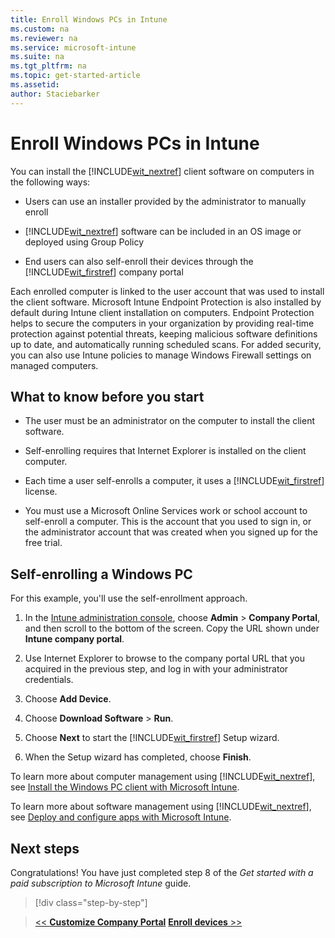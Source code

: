 ```yaml
---
title: Enroll Windows PCs in Intune
ms.custom: na
ms.reviewer: na
ms.service: microsoft-intune
ms.suite: na
ms.tgt_pltfrm: na
ms.topic: get-started-article
ms.assetid:
author: Staciebarker
---
```


# Enroll Windows PCs in Intune

You can install the [!INCLUDE[wit_nextref](../includes/wit_nextref_md.md)] client software on computers in the following ways:

-   Users can use an installer provided by the administrator to manually enroll

-   [!INCLUDE[wit_nextref](../includes/wit_nextref_md.md)] software can be included in an OS image or deployed using Group Policy

-   End users can also self-enroll their devices through the [!INCLUDE[wit_firstref](../includes/wit_firstref_md.md)] company portal

Each enrolled computer is linked to the user account that was used to install the client software. Microsoft Intune Endpoint Protection is also installed by default during Intune client installation on computers. Endpoint Protection helps to secure the computers in your organization by providing real-time protection against potential threats, keeping malicious software definitions up to date, and automatically running scheduled scans. For added security, you can also use Intune policies to manage Windows Firewall settings on managed computers.

## What to know before you start

-   The user must be an administrator on the computer to install the client software.

-   Self-enrolling requires that Internet Explorer is installed on the client computer.

-   Each time a user self-enrolls a computer, it uses a [!INCLUDE[wit_firstref](../includes/wit_firstref_md.md)] license.

-   You must use a Microsoft Online Services work or school account to self-enroll a computer. This is the account that you used to sign in, or the administrator account that was created when you signed up for the free trial.

## Self-enrolling a Windows PC
For this example, you'll use the self-enrollment approach.

1.  In the [Intune administration console](https://manage.microsoft.com/), choose **Admin** > **Company Portal**, and then scroll to the bottom of the screen. Copy the URL shown under **Intune company portal**.

2.  Use Internet Explorer to browse to the company portal URL that you acquired in the previous step, and log in with your administrator credentials.

3.  Choose **Add Device**.

4.  Choose **Download Software** > **Run**.

5.  Choose **Next** to start the [!INCLUDE[wit_firstref](../includes/wit_firstref_md.md)] Setup wizard.

6.  When the Setup wizard has completed, choose **Finish**.

To learn more about computer management using [!INCLUDE[wit_nextref](../includes/wit_nextref_md.md)], see [Install the Windows PC client with Microsoft Intune](/Intune/deployuse/install-the-windows-pc-client-with-microsoft-intune.html).

To learn more about software management using [!INCLUDE[wit_nextref](../includes/wit_nextref_md.md)], see [Deploy and configure apps with Microsoft Intune](/Intune/deployuse/deploy-and-configure-apps-with-microsoft-intune.html).

## Next steps
Congratulations! You have just completed step 8 of the *Get started with a paid subscription to Microsoft Intune* guide.
>[!div class="step-by-step"]

>[<< **Customize Company Portal**](.\get-started-with-a-paid-subscription-to-microsoft-intune-step-7.md)     [**Enroll devices** >>](.\get-started-with-a-paid-subscription-to-microsoft-intune-step-9.md)  
